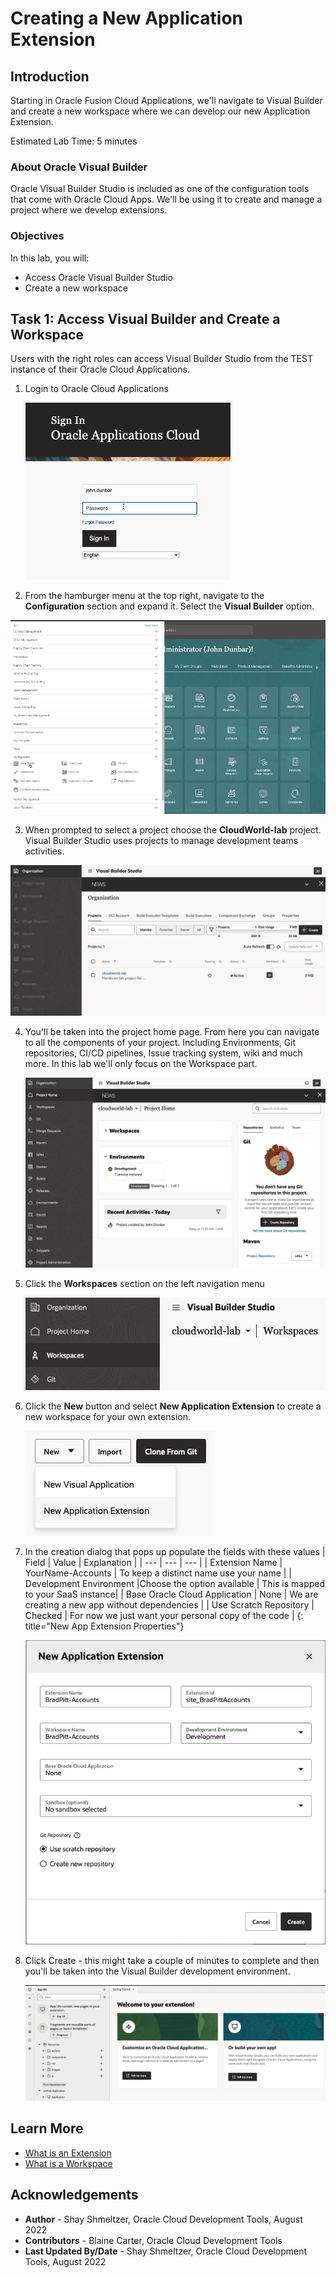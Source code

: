 # Creating a New Application Extension

## Introduction

Starting in Oracle Fusion Cloud Applications, we'll navigate to Visual Builder and create a new workspace where we can develop our new Application Extension.

Estimated Lab Time: 5 minutes

### About Oracle Visual Builder
Oracle Visual Builder Studio is included as one of the configuration tools that come with Oracle Cloud Apps. We'll be using it to create and manage a project where we develop extensions.

### Objectives

In this lab, you will:
* Access Oracle Visual Builder Studio
* Create a new workspace


## Task 1: Access Visual Builder and Create a Workspace

Users with the right roles can access Visual Builder Studio from the TEST instance of their Oracle Cloud Applications.

1. Login to Oracle Cloud Applications

	![login screen](images/login.png)

2. From the hamburger menu at the top right, navigate to the **Configuration** section and expand it. Select the **Visual Builder** option.

  ![Main menu](images/menu.png)

3. When prompted to select a project choose the **CloudWorld-lab** project. Visual Builder Studio uses projects to manage development teams activities.

  ![Projects](images/projects.png)

4. You'll be taken into the project home page. From here you can navigate to all the components of your project. Including Environments, Git repositories, CI/CD pipelines, Issue tracking system, wiki and much more. In this lab we'll only focus on the Workspace part.

	![Home Page](images/homepage.png)

5. Click the **Workspaces** section on the left navigation menu

	![Image alt text](images/workspace.png)

6. Click the **New** button and select **New Application Extension** to create a new workspace for your own extension.

	![Image alt text](images/newWorkspace.png)

7. In the creation dialog that pops up populate the fields with these values
| Field | Value | Explanation |
| --- | --- | --- |
| Extension Name | YourName-Accounts | To keep a distinct name use your name  |
| Development Environment |Choose the option available | This is mapped to your SaaS instance|
| Base Oracle Cloud Application | None | We are creating a new app without dependencies |
| Use Scratch Repository | Checked | For now we just want your personal copy of the code |
{: title="New App Extension Properties"}

	![workspace settings](images/workspacesettings.png)

8. Click Create - this might take a couple of minutes to complete and then you'll be taken into the Visual Builder development environment.

	![visual editor](images/results.png)
## Learn More

* [What is an Extension](https://docs.oracle.com/en/cloud/paas/visual-builder/visualbuilder-building-appui/basics.html#GUID-A729A4FB-CD2E-48C8-BDE3-577DEE835332)
* [What is a Workspace](https://docs.oracle.com/en/cloud/paas/visual-builder/visualbuilder-building-appui/basics.html#GUID-8E1EF322-51B5-4411-BAAA-F2AB3796C8FB)

## Acknowledgements
* **Author** - Shay Shmeltzer, Oracle Cloud Development Tools, August 2022
* **Contributors** -  Blaine Carter, Oracle Cloud Development Tools
* **Last Updated By/Date** - Shay Shmeltzer, Oracle Cloud Development Tools, August 2022
